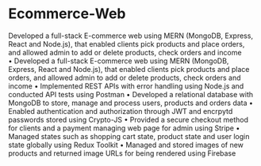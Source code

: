 # Ecommerce-Web
Developed a full-stack E-commerce web using MERN (MongoDB, Express, React and Node.js), that enabled clients pick products and place orders, and allowed admin to add or delete products, check orders and income <br/>
• Developed a full-stack E-commerce web using MERN (MongoDB, Express, React and Node.js), that enabled clients pick products and place orders, and allowed admin to add or delete products, check orders and income
• Implemented REST APIs with error handling using Node.js and conducted API tests using Postman
• Developed a relational database with MongoDB to store, manage and process users, products and orders data
• Enabled authentication and authorization through JWT and encrpytd passwords stored using Crypto-JS
• Provided a secure checkout method for clients and a payment managing web page for admin using Stripe
• Managed states such as shopping cart state, product state and user login state globally using Redux Toolkit
• Managed and stored images of new products and returned image URLs for being rendered using Firebase
